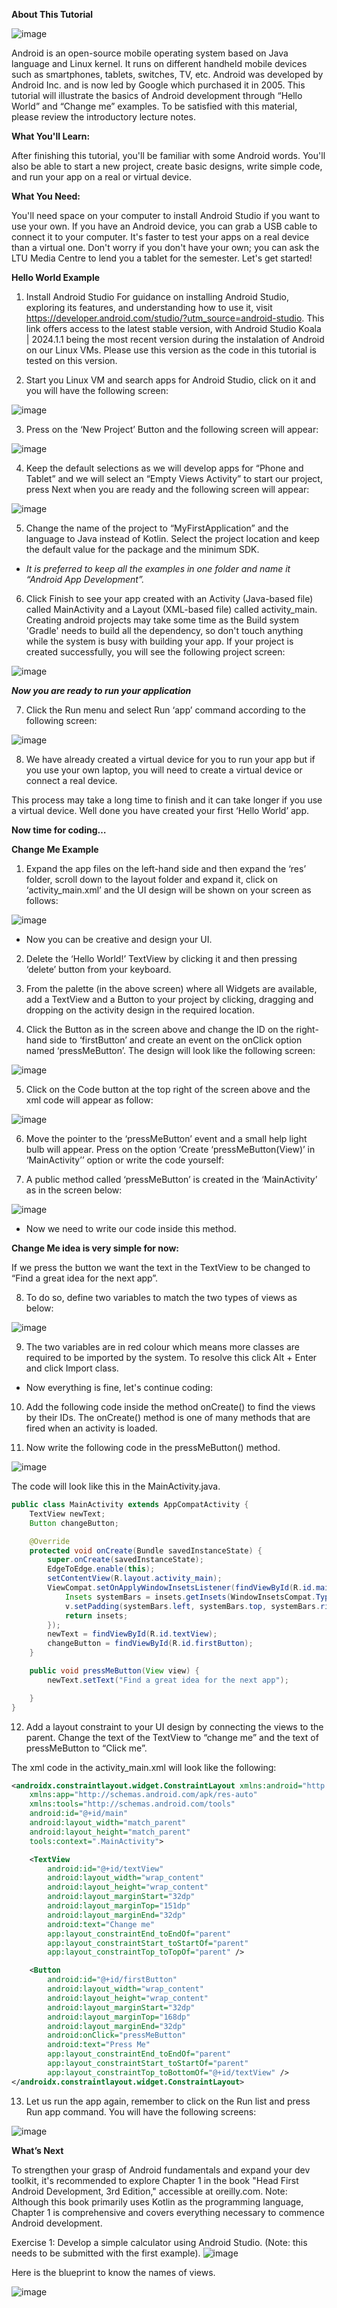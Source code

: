 **About This Tutorial**


![image](uploads/7e766148270fd32ad121f48164e0b921/image.png)

Android is an open-source mobile operating system based on Java language and Linux kernel. It runs on different handheld mobile devices such as smartphones, tablets, switches, TV, etc. Android was developed by Android Inc. and is now led by Google which purchased it in 2005. This tutorial will illustrate the basics of Android development through “Hello World” and “Change me” examples. To be satisfied with this material, please review the introductory lecture notes. 

**What You'll Learn:**

After finishing this tutorial, you'll be familiar with some Android words. You'll also be able to start a new project, create basic designs, write simple code, and run your app on a real or virtual device.

**What You Need:**

You'll need space on your computer to install Android Studio if you want to use your own. If you have an Android device, you can grab a USB cable to connect it to your computer. It's faster to test your apps on a real device than a virtual one. Don't worry if you don't have your own; you can ask the LTU Media Centre to lend you a tablet for the semester. Let's get started!

**Hello World Example**

1. Install Android Studio 
For guidance on installing Android Studio, exploring its features, and understanding how to use it, visit https://developer.android.com/studio/?utm_source=android-studio. This link offers access to the latest stable version, with Android Studio Koala | 2024.1.1 being the most recent version during the instalation of Android on our Linux VMs. Please use this version as the code in this tutorial is tested on this version. 

2. Start you Linux VM and search apps for Android Studio, click on it and you will have the following screen: 

![image](https://github.com/user-attachments/assets/2fd3910d-3727-4aa1-af95-39f7e4aaac8b)


3. Press on the ‘New Project’ Button and the following screen will appear:

![image](https://github.com/user-attachments/assets/23e4d8d3-4de4-4884-af25-8ff85c96ce3d)

4. Keep the default selections as we will develop apps for “Phone and Tablet” and we will select an “Empty Views Activity” to start our project, press Next when you are ready and the following screen will appear:

![image](https://github.com/user-attachments/assets/633a331a-7c30-46c5-967c-141218a2bfd9)

5. Change the name of the project to “MyFirstApplication” and the language to Java instead of Kotlin. Select the project location and keep the default value for the package and the minimum SDK.

- _It is preferred to keep all the examples in one folder and name it “Android App Development”._ 

6. Click Finish to see your app created with an Activity (Java-based file) called MainActivity and a Layout (XML-based file) called activity_main. Creating android projects may take some time as the Build system 'Gradle' needs to build all the dependency, so don't touch anything while the system is busy with building your app. If your project is created successfully, you will see the following project screen:

![image](https://github.com/user-attachments/assets/a2a4bc16-22c4-4f69-a4ca-35bd6554745e)

_**Now you are ready to run your application**_

7. Click the Run menu and select Run ‘app’ command according to the following screen:

![image](https://github.com/user-attachments/assets/872c190a-6120-4315-ac96-0007b921048e)
 
8. We have already created a virtual device for you to run your app but if you use your own laptop, you will need to create a virtual device or connect a real device.
  
This process may take a long time to finish and it can take longer if you use a virtual device. 
Well done you have created your first ‘Hello World’ app.

**Now time for coding…**

**Change Me Example**

1. Expand the app files on the left-hand side and then expand the ‘res’ folder, scroll down to the layout folder and expand it, click on ‘activity_main.xml’ and  the UI design will be shown on your screen as follows:

![image](https://github.com/user-attachments/assets/8d51d715-2a81-4780-b2a4-d2aaa29970c7)

- Now you can be creative and design your UI.
 
2. Delete the ‘Hello World!’ TextView by clicking it and then pressing ‘delete’ button from your keyboard. 

3. From the palette (in the above screen) where all Widgets are available, add a TextView and a Button to your project by clicking, dragging and dropping on the activity design in the required location. 

4. Click the Button as in the screen above and change the ID on the right-hand side to ‘firstButton’ and create an event on the onClick option named ‘pressMeButton’. The design will look like the following screen:

![image](https://github.com/user-attachments/assets/30dd9021-0ca2-4b70-b06b-b6f176d34853)
 
5. Click on the Code button at the top right of the screen above and the xml code will appear as follow: 

![image](https://github.com/user-attachments/assets/36ccf6db-a9a9-4bcc-8b36-ad2a1d160e81)
 
6. Move the pointer to the ‘pressMeButton’ event and a small help light bulb will appear. Press on the option ‘Create ‘pressMeButton(View)’ in ‘MainActivity’’ option or write the code yourself:

7. A public method called ‘pressMeButton’ is created in the ‘MainActivity’ as in the screen below:

![image](https://github.com/user-attachments/assets/c586ba92-b449-4c4d-aaa9-c40e72a415b6)
 
- Now we need to write our code inside this method.


**Change Me idea is very simple for now:**

If we press the button we want the text in the TextView to be changed to “Find a great idea for the next app”. 

8. To do so, define two variables to match the two types of views as below:

![image](https://github.com/user-attachments/assets/c03dd126-d367-4276-b34a-52a04a91bc00)

9. The two variables are in red colour which means more classes are required to be imported by the system. To resolve this click Alt + Enter and click Import class.
 
- Now everything is fine, let's continue coding:
 
10. Add the following code inside the method onCreate() to find the views by their IDs. The onCreate() method is one of many methods that are fired when an activity is loaded.  
 
11. Now write the following code in the pressMeButton() method.

![image](https://github.com/user-attachments/assets/75e2f73c-5d5a-4965-b1a1-036c3d174864)

 
The code will look like this in the MainActivity.java.
 
```java
public class MainActivity extends AppCompatActivity {
    TextView newText;
    Button changeButton;

    @Override
    protected void onCreate(Bundle savedInstanceState) {
        super.onCreate(savedInstanceState);
        EdgeToEdge.enable(this);
        setContentView(R.layout.activity_main);
        ViewCompat.setOnApplyWindowInsetsListener(findViewById(R.id.main), (v, insets) -> {
            Insets systemBars = insets.getInsets(WindowInsetsCompat.Type.systemBars());
            v.setPadding(systemBars.left, systemBars.top, systemBars.right, systemBars.bottom);
            return insets;
        });
        newText = findViewById(R.id.textView);
        changeButton = findViewById(R.id.firstButton);
    }

    public void pressMeButton(View view) {
        newText.setText("Find a great idea for the next app");

    }
}
```

12. Add a layout constraint to your UI design by connecting the views to the parent. Change the text of the TextView to “change me” and the text of pressMeButton to “Click me”.
 
The xml code in the activity_main.xml will look like the following: 
```xml
<androidx.constraintlayout.widget.ConstraintLayout xmlns:android="http://schemas.android.com/apk/res/android"
    xmlns:app="http://schemas.android.com/apk/res-auto"
    xmlns:tools="http://schemas.android.com/tools"
    android:id="@+id/main"
    android:layout_width="match_parent"
    android:layout_height="match_parent"
    tools:context=".MainActivity">

    <TextView
        android:id="@+id/textView"
        android:layout_width="wrap_content"
        android:layout_height="wrap_content"
        android:layout_marginStart="32dp"
        android:layout_marginTop="151dp"
        android:layout_marginEnd="32dp"
        android:text="Change me"
        app:layout_constraintEnd_toEndOf="parent"
        app:layout_constraintStart_toStartOf="parent"
        app:layout_constraintTop_toTopOf="parent" />

    <Button
        android:id="@+id/firstButton"
        android:layout_width="wrap_content"
        android:layout_height="wrap_content"
        android:layout_marginStart="32dp"
        android:layout_marginTop="168dp"
        android:layout_marginEnd="32dp"
        android:onClick="pressMeButton"
        android:text="Press Me"
        app:layout_constraintEnd_toEndOf="parent"
        app:layout_constraintStart_toStartOf="parent"
        app:layout_constraintTop_toBottomOf="@+id/textView" />
</androidx.constraintlayout.widget.ConstraintLayout>
```
13. Let us run the app again, remember to click on the Run list and press Run app command. You will have the following screens:
 
![image](https://github.com/user-attachments/assets/c4eeb3e2-3746-45dd-b660-106b573e3d69)

**What’s Next**

To strengthen your grasp of Android fundamentals and expand your dev toolkit, it's recommended to explore Chapter 1 in the book "Head First Android Development, 3rd Edition," accessible at oreilly.com. Note: Although this book primarily uses Kotlin as the programming language, Chapter 1 is comprehensive and covers everything necessary to commence Android development.

Exercise 1: Develop a simple calculator using Android Studio. 
(Note: this needs to be submitted with the first example).
![image](https://github.com/DrAShabut/AndroidDev/assets/146723487/5542a98b-b56d-4fb5-a035-d55d32dc55f2)

Here is the blueprint to know the names of views.

![image](https://github.com/DrAShabut/AndroidDev/assets/146723487/58c0cdd3-28de-483c-b288-74a8c0585288)

